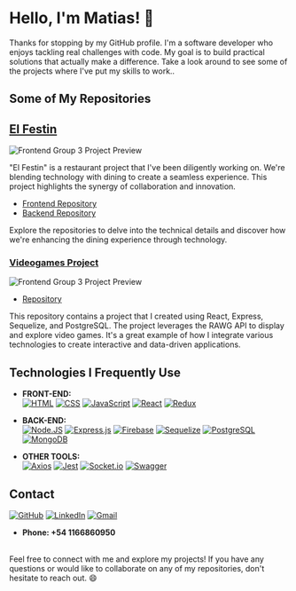 # Hello, I'm Matias! 👋

Thanks for stopping by my GitHub profile. I'm a software developer who enjoys tackling real challenges with code. My goal is to build practical solutions that actually make a difference. Take a look around to see some of the projects where I've put my skills to work..

## Some of My Repositories

## [El Festin](https://pf-front-end-grupo3.vercel.app/)

![Frontend Group 3 Project Preview](https://res.cloudinary.com/dnovzb4ys/image/upload/v1692457583/elfestin_2_m5aytd.jpg)

"El Festin" is a restaurant project that I've been diligently working on. We're blending technology with dining to create a seamless experience. This project highlights the synergy of collaboration and innovation.

- [Frontend Repository](https://github.com/tatoclemente/PF-Front-End-Grupo3.git)
- [Backend Repository](https://github.com/marcosgallardi/PF-Server.git)

Explore the repositories to delve into the technical details and discover how we're enhancing the dining experience through technology.

### [Videogames Project](https://video-games-git-main-matiasmarensi.vercel.app/)
![Frontend Group 3 Project Preview](https://res.cloudinary.com/dnovzb4ys/image/upload/v1692457583/videogames2_ldn6cy.jpg)

- [Repository](https://github.com/Matiasmarensi/VideoGames)
  
This repository contains a project that I created using React, Express, Sequelize, and PostgreSQL. The project leverages the RAWG API to display and explore video games. It's a great example of how I integrate various technologies to create interactive and data-driven applications.

## Technologies I Frequently Use

- **FRONT-END:** <br /> [![HTML](https://img.shields.io/badge/HTML-E34F26?style=for-the-badge&logo=html5&logoColor=white&labelColor=101010)]()
[![CSS](https://img.shields.io/badge/CSS-1572B6?style=for-the-badge&logo=css3&logoColor=white&labelColor=101010)]()
[![JavaScript](https://img.shields.io/badge/JavaScript-F7DF1E?style=for-the-badge&logo=javascript&logoColor=white&labelColor=101010)]()
[![React](https://img.shields.io/badge/-React.Js-61DAFB?logo=react&logoColor=white&style=for-the-badge&labelColor=101010)]()
[![Redux](https://img.shields.io/badge/-Redux-764ABC?logo=redux&logoColor=white&style=for-the-badge&labelColor=101010)]()

- **BACK-END:** <br /> [![Node.JS](https://img.shields.io/badge/Node.JS-339933?style=for-the-badge&logo=node.js&logoColor=white&labelColor=101010)]()
[![Express.js](https://img.shields.io/badge/Express-000000?style=for-the-badge&logo=express&logoColor=white&labelColor=101010)]()
[![Firebase](https://img.shields.io/badge/firebase-FFCA28?style=for-the-badge&logo=firebase&logoColor=white&labelColor=101010)]()
[![Sequelize](https://img.shields.io/badge/sequelize-52B0E7?style=for-the-badge&logo=sequelize&logoColor=white&labelColor=101010)]()
[![PostgreSQL](https://img.shields.io/badge/PostgreSQL-4169E1?style=for-the-badge&logo=postgresql&logoColor=white&labelColor=101010)]()
[![MongoDB](https://img.shields.io/badge/MongoDB-4EA94B?style=for-the-badge&logo=mongodb&logoColor=white)]()

- **OTHER TOOLS:** <br /> [![Axios](https://img.shields.io/badge/axios-5A29E4?style=for-the-badge&logo=axios&logoColor=white&labelColor=101010)]()
[![Jest](https://img.shields.io/badge/Jest-323330?style=for-the-badge&logo=Jest&logoColor=white)]()
[![Socket.io](https://img.shields.io/badge/socket.io-010101?style=for-the-badge&logo=socketdotio&logoColor=white&labelColor=101010)]()
[![Swagger](https://img.shields.io/badge/swagger-85EA2D?style=for-the-badge&logo=swagger&logoColor=white&labelColor=101010)]()

## Contact

[![GitHub](https://img.shields.io/badge/GitHub-181717?logo=GitHub&logoColor=white&labelColor=101010)](https://github.com/Matiasmarensi)
[![LinkedIn](https://img.shields.io/badge/LinkedIn-0A66C2?logo=LinkedIn&logoColor=white&labelColor=101010)](https://linkedin.com/in/matias-marensi-67059823/)
[![Gmail](https://img.shields.io/badge/Gmail-EA4335?logo=Gmail&logoColor=white&labelColor=101010)](mailto:matiasamarensi@gmail.com?Subject=Contacto%20por%20colaboración)

- **Phone: +54 1166860950**
<br />
Feel free to connect with me and explore my projects! If you have any questions or would like to collaborate on any of my repositories, don't hesitate to reach out. 😄


